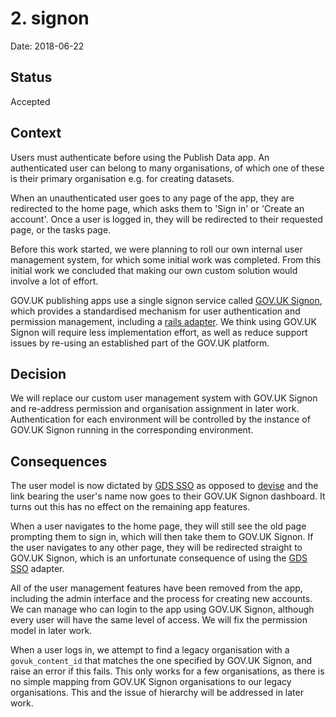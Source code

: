 # 2. signon

Date: 2018-06-22

## Status

Accepted

## Context

Users must authenticate before using the Publish Data app. An authenticated user can belong to many organisations, of which one of these is their primary organisation e.g. for creating datasets.

When an unauthenticated user goes to any page of the app, they are redirected to the home page, which asks them to 'Sign in' or 'Create an account'. Once a user is logged in, they will be redirected to their requested page, or the tasks page.

Before this work started, we were planning to roll our own internal user management system, for which some initial work was completed. From this initial work we concluded that making our own custom solution would involve a lot of effort.

GOV.UK publishing apps use a single signon service called [GOV.UK Signon](https://github.com/alphagov/signon), which provides a standardised mechanism for user authentication and permission management, including a [rails adapter](https://github.com/alphagov/gds-sso). We think using GOV.UK Signon will require less implementation effort, as well as reduce support issues by re-using an established part of the GOV.UK platform.

## Decision

We will replace our custom user management system with GOV.UK Signon and re-address permission and organisation assignment in later work. Authentication for each environment will be controlled by the instance of GOV.UK Signon running in the corresponding environment.

## Consequences

The user model is now dictated by [GDS SSO](https://github.com/alphagov/gds-sso) as opposed to [devise](https://github.com/plataformatec/devise) and the link bearing the user's name now goes to their GOV.UK Signon dashboard. It turns out this has no effect on the remaining app features.

When a user navigates to the home page, they will still see the old page prompting them to sign in, which will then take them to GOV.UK Signon. If the user navigates to any other page, they will be redirected straight to GOV.UK Signon, which is an unfortunate consequence of using the [GDS SSO](https://github.com/alphagov/gds-sso) adapter.

All of the user management features have been removed from the app, including the admin interface and the process for creating new accounts. We can manage who can login to the app using GOV.UK Signon, although every user will have the same level of access. We will fix the permission model in later work.

When a user logs in, we attempt to find a legacy organisation with a `govuk_content_id` that matches the one specified by GOV.UK Signon, and raise an error if this fails. This only works for a few organisations, as there is no simple mapping from GOV.UK Signon organisations to our legacy organisations. This and the issue of hierarchy will be addressed in later work.
